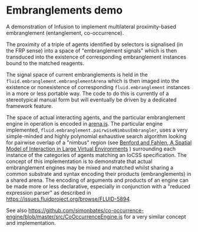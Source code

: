 # Embranglements demo

A demonstration of Infusion to implement multilateral proximity-based embranglement (entanglement, co-occurrence).

The proximity of a triple of agents identified by selectors is signalised (in the FRP sense) into a space of "embranglement signals"
which is then transduced into the existence of corresponding embranglement instances bound to the matched reagents.

The signal space of current embranglements is held in the `fluid.embranglement.embranglementArena` which is then
imaged into the existence or nonexistence of corresponding `fluid.embranglement` instances in a more or less portable
way. The code to do this is currently of a stereotypical manual form but will eventually be driven by a dedicated
framework feature.

The space of actual interacting agents, and the particular embranglement engine in operation is encoded in
[arena.js](./js/arena.js). The particular engine implemented, `fluid.embranglement.pairwiseNimbusEmbrangler`,
uses a very simple-minded and highly polynomial exhaustive search algorithm looking for pairwise overlap of a "nimbus" region (see
[Benford and Fahlen, A Spatial Model of Interaction in Large Virtual Environments](https://link.springer.com/chapter/10.1007/978-94-011-2094-4_8) )
surrounding each instance of the categories of agents matching an IoCSS specification. The concept of this implementation
is to demonstrate that actual embranglement engines may be mixed and matched whilst sharing a common substrate
and syntax encoding their products (embranglements) in a shared arena. The encoding of arguments and products of
an engine can be made more or less declarative, especially in conjunction with a "reduced expression parser" as
described in https://issues.fluidproject.org/browse/FLUID-5894.

See also https://github.com/simonbates/co-occurrence-engine/blob/master/src/CoOccurrenceEngine.js for a very similar
concept and implementation.